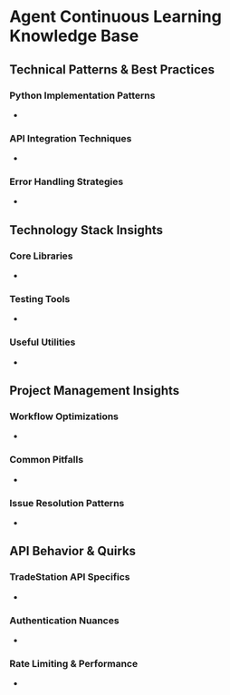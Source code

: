 # Agent Continuous Learning Knowledge Base

## Technical Patterns & Best Practices

### Python Implementation Patterns
- 

### API Integration Techniques
- 

### Error Handling Strategies
- 

## Technology Stack Insights

### Core Libraries
- 

### Testing Tools
- 

### Useful Utilities
- 

## Project Management Insights

### Workflow Optimizations
- 

### Common Pitfalls
- 

### Issue Resolution Patterns
- 

## API Behavior & Quirks

### TradeStation API Specifics
- 

### Authentication Nuances
- 

### Rate Limiting & Performance
- 


